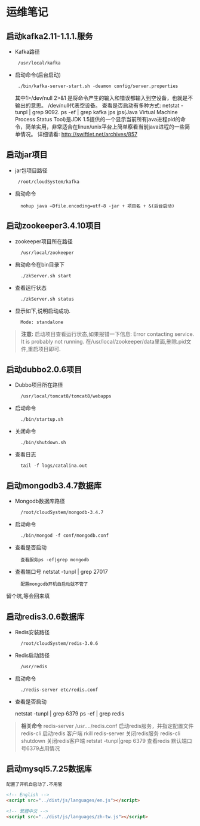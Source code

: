 
# 运维笔记



## 启动kafka2.11-1.1.1.服务

 - Kafka路径

		/usr/local/kafka

 - 启动命令(后台启动)

		./bin/kafka-server-start.sh -deamon config/server.properties	
	其中1>/dev/null  2>&1 是将命令产生的输入和错误都输入到空设备，也就是不输出的意思。
	/dev/null代表空设备。
	查看是否启动有多种方式:
		netstat -tunpl | grep 9092.
		ps -ef | grep kafka
		jps
jps(Java Virtual Machine Process Status Tool)是JDK 1.5提供的一个显示当前所有java进程pid的命令，简单实用，非常适合在linux/unix平台上简单察看当前java进程的一些简单情况。
详细请看: http://swiftlet.net/archives/857

## 启动jar项目

 - jar包项目路径

		/root/cloudSystem/kafka

- 启动命令

		nohup java –Dfile.encoding=utf-8 -jar + 项目名 + &(后台启动)

## 启动zookeeper3.4.10项目

- zookeeper项目所在路径

		/usr/local/zookeeper

- 启动命令在bin目录下

		./zkServer.sh start

- 查看运行状态

		./zkServer.sh status

- 显示如下,说明启动成功.

		Mode: standalone

> **注意:**
	启动项目查看运行状态,如果报错一下信息: Error contacting service. It is probably not running.
	在/usr/local/zookeeper/data里面,删除.pid文件,重启项目即可.

## 启动dubbo2.0.6项目

- Dubbo项目所在路径

		/usr/local/tomcat8/tomcat8/webapps

- 启动命令

		./bin/startup.sh

- 关闭命令

		./bin/shutdown.sh

- 查看日志

		tail -f logs/catalina.out

## 启动mongodb3.4.7数据库

- Mongodb数据库路径

		/root/cloudSystem/mongodb-3.4.7

- 启动命令

		./bin/mongod -f conf/mongodb.conf

- 查看是否启动

		查看服务ps -ef|grep mongodb

- 查看端口号 netstat -tunpl | grep 27017

		配置mongodb开机自启动就不管了
留个坑,等会回来填

## 启动redis3.0.6数据库

- Redis安装路径

		/root/cloudSystem/redis-3.0.6

- Redis启动路径

		/usr/redis

- 启动命令

		./redis-server etc/redis.conf

- 查看是否启动

    netstat -tunpl | grep 6379
    ps -ef | grep redis

> **相关命令**
redis-server /usr..../redis.conf 启动redis服务，并指定配置文件
redis-cli 启动redis 客户端
rkill redis-server 关闭redis服务
redis-cli shutdown 关闭redis客户端
retstat -tunpl|grep 6379 查看redis 默认端口号6379占用情况

## 启动mysql5.7.25数据库

	配置了开机自启动了.不用管

```html
<!-- English -->
<script src="../dist/js/languages/en.js"></script>

<!-- 繁體中文 -->
<script src="../dist/js/languages/zh-tw.js"></script>
```
